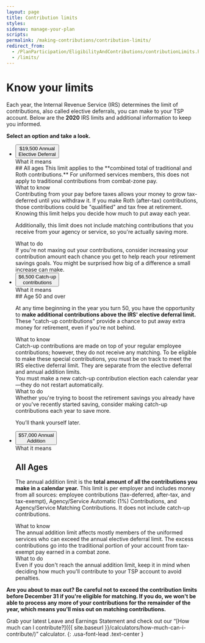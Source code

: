 ```yaml
---
layout: page
title: Contribution limits
styles:
sidenav: manage-your-plan
scripts:
permalink: /making-contributions/contribution-limits/
redirect_from:
  - /PlanParticipation/EligibilityAndContributions/contributionLimits.html
  - /limits/
---
```


# Know your limits

Each year, the Internal Revenue Service (IRS) determines the limit of contributions, also called elective deferrals, you can make to your TSP account. Below are the **2020** IRS limits and additional information to keep you informed.

**Select an option and take a look.**

<ul class="usa-accordion usa-tabs contribution-limits">
<!-- ANNUAL ELECTIVE DEFERRAL -->
  <li>
    <button class="usa-accordion-button"
      aria-expanded="true"
      aria-controls="elective-deferral-limit">
      <span>$19,500</span>
      Annual<br>Elective Deferral
    </button>
    <div id="elective-deferral-limit" class="usa-accordion-content">
<!-- WHAT IT MEANS  -->
<div class="usa-grid-full usa-layout-docs-main_content">
<div class="usa-width-one-third">
What it means
</div>
<div class="usa-width-two-thirds" markdown="1">
## All ages
This limit applies to the **combined total of traditional and Roth contributions.** For uniformed services members, this does not apply to traditional contributions from combat-zone pay.
</div>
</div> <!-- end div.usa-grid-full -->

<!-- WHAT TO KNOW -->
<div class="usa-grid-full usa-layout-docs-main_content">
<div class="usa-width-one-third" markdown="1">
What to know
</div>
<div class="usa-width-two-thirds" markdown="1">
Contributing from your pay before taxes allows your money to grow tax-deferred until you withdraw it. If you make Roth (after-tax) contributions, those contributions could be "qualified" and tax free at retirement. Knowing this limit helps you decide how much to put away each year.

Additionally, this limit does not include matching contributions that you receive from your agency or service, so you're actually saving more.
</div>
</div> <!-- end div.usa-grid-full -->
<!-- WHAT TO DO -->
<div class="usa-grid-full usa-layout-docs-main_content">
<div class="usa-width-one-third" markdown="1">
What to do
</div>
<div class="usa-width-two-thirds" markdown="1">
If you're not maxing out your contributions, consider increasing your contribution amount each chance you get to help reach your retirement savings goals. You might be surprised how big of a difference a small increase can make.
</div>
</div> <!-- end div.usa-grid-full -->
</div> <!-- end div#elective-deferral-limit -->
  </li>
<!-- CATCH-UP CONTRIBUTIONS -->
  <li>
    <button class="usa-accordion-button"
      aria-expanded="false"
      aria-controls="catch-up">
      <span>$6,500</span>
      Catch-up<br>contributions
    </button>
<div id="catch-up" class="usa-accordion-content">
  <!-- WHAT IT MEANS  -->
  <div class="usa-grid-full usa-layout-docs-main_content">
  <div class="usa-width-one-third">
  What it means
  </div>
  <div class="usa-width-two-thirds" markdown="1">
## Age 50 and over

At any time beginning in the year you turn 50, you have the opportunity to **make additional contributions above the IRS' elective deferral limit.** These "catch-up contributions" provide a chance to put away extra money for retirement, even if you're not behind.
  </div>
  </div> <!-- end div.usa-grid-full -->

  <!-- WHAT TO KNOW -->
  <div class="usa-grid-full usa-layout-docs-main_content">
  <div class="usa-width-one-third" markdown="1">
  What to know
  </div>
  <div class="usa-width-two-thirds" markdown="1">
Catch-up contributions are made on top of your regular employee contributions; however, they do not receive any matching. To be eligible to make these special contributions, you must be on track to meet the IRS elective deferral limit. They are separate from the elective deferral and annual addition limits.

<div class="usa-alert usa-alert-info">
<div class="usa-alert-body">You must make a new catch-up contribution election each calendar year—they do not restart automatically.</div>
</div>
  </div>
  </div> <!-- end div.usa-grid-full -->
  <!-- WHAT TO DO -->
  <div class="usa-grid-full usa-layout-docs-main_content">
  <div class="usa-width-one-third" markdown="1">
  What to do
  </div>
  <div class="usa-width-two-thirds" markdown="1">
  Whether you're trying to boost the retirement savings you already have or you've recently started saving, consider making catch-up contributions each year to save more.

  You’ll thank yourself later.
  </div>
  </div> <!-- end div.usa-grid-full -->
</div> <!-- end div#catch-up -->
  </li>
<!-- ANNUAL ADDITION -->
<li>
<button class="usa-accordion-button"
aria-expanded="false"
aria-controls="annual-addition">
<span>$57,000</span>
Annual<br>Addition
</button>
<div id="annual-addition" class="usa-accordion-content">
<!-- WHAT IT MEANS  -->
<div class="usa-grid-full usa-layout-docs-main_content">
<div class="usa-width-one-third">
What it means
</div>
<div class="usa-width-two-thirds" markdown="1">

## All Ages

The annual addition limit is the **total amount of all the contributions you make in a calendar year.** This limit is per employer and includes money from all sources: employee contributions (tax-deferred, after-tax, and tax-exempt), Agency/Service Automatic (1%) Contributions, and Agency/Service Matching Contributions. It does not include catch-up contributions.
</div>
</div> <!-- end div.usa-grid-full -->

<!-- WHAT TO KNOW -->
<div class="usa-grid-full usa-layout-docs-main_content">
<div class="usa-width-one-third" markdown="1">
What to know
</div>
<div class="usa-width-two-thirds" markdown="1">
The annual addition limit affects mostly members of the uniformed services who can exceed the annual elective deferral limit. The excess contributions go into the traditional portion of your account from tax-exempt pay earned in a combat zone.
</div>
</div> <!-- end div.usa-grid-full -->

<!-- WHAT TO DO -->
<div class="usa-grid-full usa-layout-docs-main_content">
<div class="usa-width-one-third" markdown="1">
What to do
</div>
<div class="usa-width-two-thirds" markdown="1">
Even if you don't reach the annual addition limit, keep it in mind when deciding how much you'll contribute to your TSP account to avoid penalties.
</div>
</div> <!-- end div.usa-grid-full -->
</div> <!-- end div#annual-addition -->
</li>
</ul>

**Are you about to max out? Be careful not to exceed the contribution limits before December 31 if you're eligible for matching. If you do, we won't be able to process any more of your contributions for the remainder of the year, which means you'll miss out on matching contributions.**

Grab your latest Leave and Earnings Statement and check
out our &#8220;[How much can I contribute?]({{ site.baseurl }}/calculators/how-much-can-i-contribute/)&#8221; calculator.
{: .usa-font-lead .text-center }
